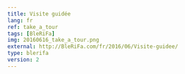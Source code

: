 ```yaml
---
title: Visite guidée
lang: fr
ref: take_a_tour
tags: [BleRiFa]
img: 20160616_take_a_tour.png
external: http://BleRiFa.com/fr/2016/06/Visite-guidee/
type: blerifa
version: 2
---
```

